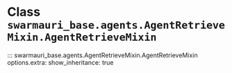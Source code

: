 # Class `swarmauri_base.agents.AgentRetrieveMixin.AgentRetrieveMixin`

::: swarmauri_base.agents.AgentRetrieveMixin.AgentRetrieveMixin
    options.extra:
      show_inheritance: true

